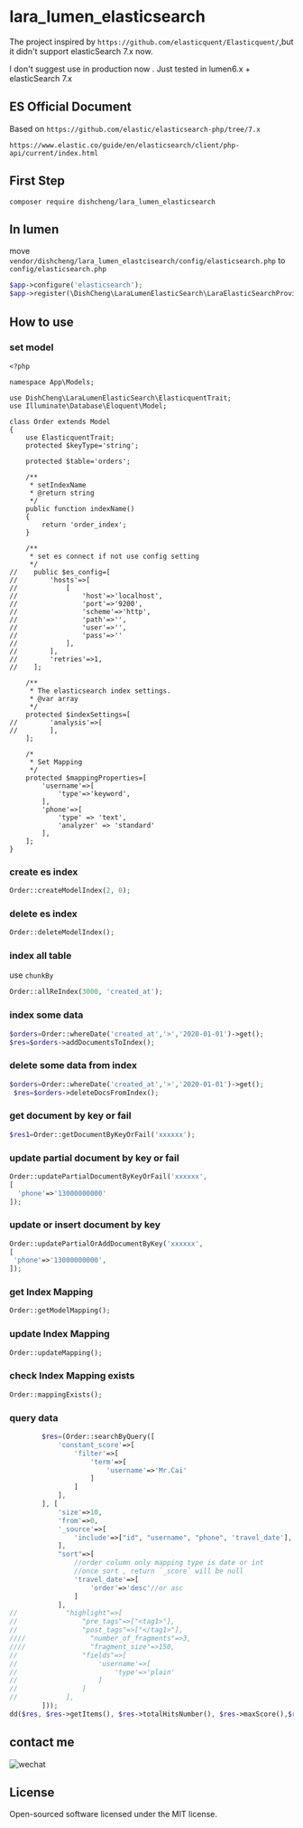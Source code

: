 lara_lumen_elasticsearch
=====
The project inspired by `https://github.com/elasticquent/Elasticquent/`,but it didn't support elasticSearch 7.x now.

I don't suggest use in production now . Just tested in lumen6.x + elasticSearch 7.x

## ES Official Document
Based on `https://github.com/elastic/elasticsearch-php/tree/7.x`

`https://www.elastic.co/guide/en/elasticsearch/client/php-api/current/index.html`

## First Step
```
composer require dishcheng/lara_lumen_elasticsearch
```

## In lumen
move `vendor/dishcheng/lara_lumen_elastcisearch/config/elasticsearch.php` to `config/elasticsearch.php`


```php
$app->configure('elasticsearch');
$app->register(\DishCheng\LaraLumenElasticSearch\LaraElasticSearchProvider::class);
```

## How to use
### set model
```
<?php

namespace App\Models;

use DishCheng\LaraLumenElasticSearch\ElasticquentTrait;
use Illuminate\Database\Eloquent\Model;

class Order extends Model
{
    use ElasticquentTrait;
    protected $keyType='string';

    protected $table='orders';
    
    /**
     * setIndexName
     * @return string
     */
    public function indexName()
    {
        return 'order_index';
    }

    /**
     * set es connect if not use config setting
     */
//    public $es_config=[
//        'hosts'=>[
//            [
//                'host'=>'localhost',
//                'port'=>'9200',
//                'scheme'=>'http',
//                'path'=>'',
//                'user'=>'',
//                'pass'=>''
//            ],
//        ],
//        'retries'=>1,
//    ];

    /**
     * The elasticsearch index settings.
     * @var array
     */
    protected $indexSettings=[
//        'analysis'=>[
//        ],
    ];

    /*
     * Set Mapping
     */
    protected $mappingProperties=[
        'username'=>[
            'type'=>'keyword',
        ],
        'phone'=>[
            'type' => 'text',
            'analyzer' => 'standard'
        ],
    ];
}

```

### create es index
```php
Order::createModelIndex(2, 0);
```

### delete es index
```php
Order::deleteModelIndex();
```

### index all  table
use `chunkBy`
```php
Order::allReIndex(3000, 'created_at');
```

### index some data
```php
$orders=Order::whereDate('created_at','>','2020-01-01')->get();
$res=$orders->addDocumentsToIndex();
```

### delete some data from index
```php
$orders=Order::whereDate('created_at','>','2020-01-01')->get();
 $res=$orders->deleteDocsFromIndex();
```

### get document by key or fail
```php
$res1=Order::getDocumentByKeyOrFail('xxxxxx');
```

### update partial document by key or fail
```php
Order::updatePartialDocumentByKeyOrFail('xxxxxx',
[
  'phone'=>'13000000000'
]);
```

### update or insert document by key
```php
Order::updatePartialOrAddDocumentByKey('xxxxxx',
[
 'phone'=>'13000000000',
]);
```

### get Index Mapping
```php
Order::getModelMapping();
```

### update Index Mapping
```php
Order::updateMapping();
```

### check Index Mapping exists
```php
Order::mappingExists();
```

### query data
```php
        $res=(Order::searchByQuery([
            'constant_score'=>[
                'filter'=>[
                    'term'=>[
                        'username'=>'Mr.Cai'
                    ]
                ]
            ],
        ], [
            'size'=>10,
            'from'=>0,
            '_source'=>[
                'include'=>["id", "username", "phone", 'travel_date'],
            ],
            "sort"=>[
                //order column only mapping type is date or int
                //once sort , return `_score` will be null
                'travel_date'=>[
                    'order'=>'desc'//or asc
                ]
            ],
//            "highlight"=>[
//                "pre_tags"=>["<tag1>"],
//                "post_tags"=>["</tag1>"],
////                "number_of_fragments"=>3,
////                "fragment_size"=>150,
//                "fields"=>[
//                    'username'=>[
//                        'type'=>'plain'
//                    ]
//                ]
//            ],
        ]));
dd($res, $res->getItems(), $res->totalHitsNumber(), $res->maxScore(),$res->getAggregations(),$res->getHits());
```


## contact me
![wechat](https://user-images.githubusercontent.com/26062252/88262888-a24c7a00-ccfb-11ea-849b-0d2852c73a78.jpeg])

## License
Open-sourced software licensed under the MIT license.